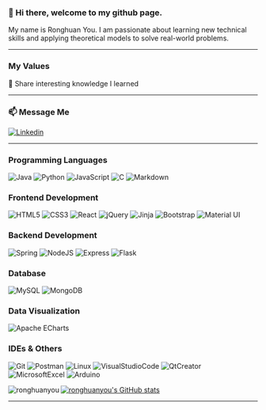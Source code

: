 ### 👋 Hi there, welcome to my github page. 
My name is Ronghuan You. I am passionate about learning new technical skills and applying theoretical models to solve real-world problems.

---
### My Values
🙌 Share interesting knowledge I learned

---
### 📫 Message Me
<a href="https://www.linkedin.com/in/ronghuan-you/"><img alt="Linkedin" src="https://img.shields.io/badge/linkedin-0077B5?logo=linkedin&logoColor=white&style=for-the-badge" /></a>

---
### Programming Languages
![Java](https://img.shields.io/badge/java-DC9202.svg?style=for-the-badge&logo=java&logoColor=white)
![Python](https://img.shields.io/badge/python-3776ab?style=for-the-badge&logo=python&logoColor=ffdd54)
![JavaScript](https://img.shields.io/badge/javascript-A9A9A9.svg?style=for-the-badge&logo=javascript&logoColor=%F7DF1E)
![C](https://img.shields.io/badge/C-A8B9CC.svg?style=for-the-badge&logo=c&logoColor=white)
![Markdown](https://img.shields.io/badge/markdown-000000.svg?style=for-the-badge&logo=markdown&logoColor=white)


### Frontend Development
![HTML5](https://img.shields.io/badge/html5-E34F26.svg?style=for-the-badge&logo=html5&logoColor=white)
![CSS3](https://img.shields.io/badge/css3-1572B6.svg?style=for-the-badge&logo=css3&logoColor=white)
![React](https://img.shields.io/badge/react-61DAFB.svg?style=for-the-badge&logo=react&logoColor=white)
![jQuery](https://img.shields.io/badge/jquery-0769AD.svg?style=for-the-badge&logo=jquery&logoColor=white)
![Jinja](https://img.shields.io/badge/Jinja-B41717.svg?style=for-the-badge&logo=Jinja&logoColor=white)
![Bootstrap](https://img.shields.io/badge/bootstrap-7952B3.svg?style=for-the-badge&logo=bootstrap&logoColor=white)
![Material UI](https://img.shields.io/badge/materialui-0081CB.svg?style=for-the-badge&logo=material-ui&logoColor=white)

### Backend Development
![Spring](https://img.shields.io/badge/spring-6DB33F.svg?style=for-the-badge&logo=spring&logoColor=white)
![NodeJS](https://img.shields.io/badge/node.js-6DA55F?style=for-the-badge&logo=node.js&logoColor=white)
![Express](https://img.shields.io/badge/express-000000.svg?style=for-the-badge&logo=Express&logoColor=%2361DAFB)
![Flask](https://img.shields.io/badge/flask-000000.svg?style=for-the-badge&logo=flask&logoColor=white)

### Database
![MySQL](https://img.shields.io/badge/MySQL-4479A1.svg?style=for-the-badge&logo=MySQL&logoColor=white)
![MongoDB](https://img.shields.io/badge/MongoDB-47A248.svg?style=for-the-badge&logo=MongoDB&logoColor=white)

### Data Visualization
![Apache ECharts](https://img.shields.io/badge/ApacheECharts-AA344D.svg?style=for-the-badge&logo=ApacheECharts&logoColor=white)

### IDEs & Others
![Git](https://img.shields.io/badge/Git-F05032.svg?style=for-the-badge&logo=Git&logoColor=white)
![Postman](https://img.shields.io/badge/Postman-FF6C37.svg?style=for-the-badge&logo=Postman&logoColor=white)
![Linux](https://img.shields.io/badge/Linux-FCC624.svg?style=for-the-badge&logo=Linux&logoColor=white)
![VisualStudioCode](https://img.shields.io/badge/VisualStudioCode-007ACC.svg?style=for-the-badge&logo=VisualStudioCode&logoColor=white)
![QtCreator](https://img.shields.io/badge/QtCreator-41CD52.svg?style=for-the-badge&logo=QtCreator&logoColor=white)
![MicrosoftExcel](https://img.shields.io/badge/MicrosoftExcel-217346.svg?style=for-the-badge&logo=MicrosoftExcel&logoColor=white)
![Arduino](https://img.shields.io/badge/Arduino-00979D.svg?style=for-the-badge&logo=Arduino&logoColor=white)

<p><img align="left" src="https://github-readme-stats.vercel.app/api/top-langs?username=ronghuanyou&show_icons=true&locale=en&layout=compact" alt="ronghuanyou" /></p>

[![ronghuanyou's GitHub stats](https://github-readme-stats.vercel.app/api?username=ronghuanyou&hide=stars&count_private=true&show_icons=true)](https://github.com/anuraghazra/github-readme-stats)

---
